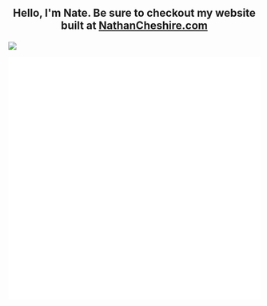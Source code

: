 <p align="center">
    <h2 align = "center">Hello, I'm Nate. Be sure to checkout my website built at <a href="http://nathancheshire.com">NathanCheshire.com</a></h2>
</p>

<img align="center" src="https://github-readme-stats.vercel.app/api/wakatime?username=nathancheshire&theme=radical&custom_title=Time%20spent%20since%20August%2028%2C%202021&line_height=25&langs_count=7&hide_border=true&border_radius=20&hide=Other,Text"/>

![Metrics](github-metrics.svg)
 
